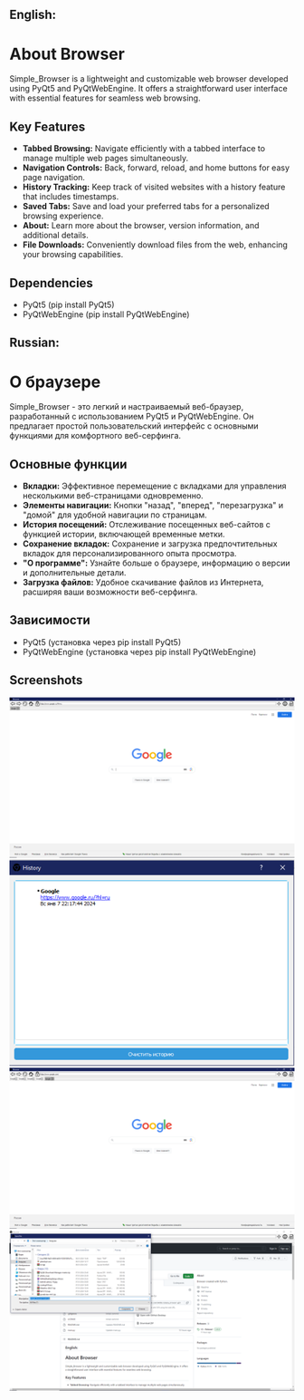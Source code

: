 ## English:
# About Browser

Simple_Browser is a lightweight and customizable web browser developed using PyQt5 and PyQtWebEngine. It offers a straightforward user interface with essential features for seamless web browsing.

## Key Features

- **Tabbed Browsing:** Navigate efficiently with a tabbed interface to manage multiple web pages simultaneously.
- **Navigation Controls:** Back, forward, reload, and home buttons for easy page navigation.
- **History Tracking:** Keep track of visited websites with a history feature that includes timestamps.
- **Saved Tabs:** Save and load your preferred tabs for a personalized browsing experience.
- **About:** Learn more about the browser, version information, and additional details.
- **File Downloads:** Conveniently download files from the web, enhancing your browsing capabilities.

## Dependencies

- PyQt5 (pip install PyQt5)
- PyQtWebEngine (pip install PyQtWebEngine)

## Russian:

# О браузере
Simple_Browser - это легкий и настраиваемый веб-браузер, разработанный с использованием PyQt5 и PyQtWebEngine. Он предлагает простой пользовательский интерфейс с основными функциями для комфортного веб-серфинга.

## Основные функции
- **Вкладки:** Эффективное перемещение с вкладками для управления несколькими веб-страницами одновременно.
- **Элементы навигации:** Кнопки "назад", "вперед", "перезагрузка" и "домой" для удобной навигации по страницам.
- **История посещений:** Отслеживание посещенных веб-сайтов с функцией истории, включающей временные метки.
- **Сохранение вкладок:** Сохранение и загрузка предпочтительных вкладок для персонализированного опыта просмотра.
- **"О программе":** Узнайте больше о браузере, информацию о версии и дополнительные детали.
- **Загрузка файлов:** Удобное скачивание файлов из Интернета, расширяя ваши возможности веб-серфинга.

## Зависимости

- PyQt5 (установка через pip install PyQt5)
- PyQtWebEngine (установка через pip install PyQtWebEngine)

## Screenshots

![image1](/screenshots/image1.PNG?raw=true "Home page")
![image2](/screenshots/image2.PNG?raw=true "History")
![image3](/screenshots/image3.PNG?raw=true "Many tabs")
![download](/screenshots/dowalod.PNG?raw=true "Download files")


